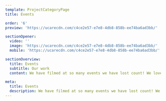 ```yaml
---
template: ProjectCategoryPage
title: Events

order: '6'
preview: 'https://ucarecdn.com/c4ce2e57-e7e8-4db8-858b-ee74ba6ad3bb/'

sectionOpener:
  video: ''
  image: 'https://ucarecdn.com/c4ce2e57-e7e8-4db8-858b-ee74ba6ad3bb/'
  mobile: 'https://ucarecdn.com/c4ce2e57-e7e8-4db8-858b-ee74ba6ad3bb/'

sectionOverview:
  title: Events
  subtitle: Our work
  content: We have filmed at so many events we have lost count! We love doing them because not only do we usually learn a lot from people like key note speaker we get to go to a lot of parties.

meta:
  title: Events
  description: We have filmed at so many events we have lost count! We love doing them because not only do we usually learn a lot from people like key note speaker we get to go to a lot of parties.
---
```

